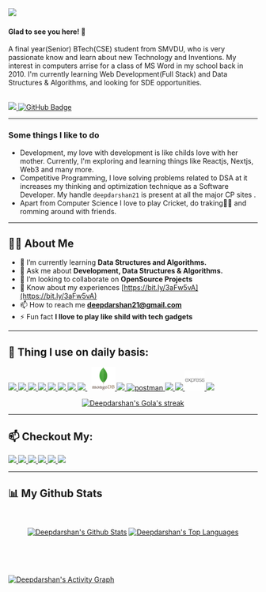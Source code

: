 <img src="https://readme-typing-svg.herokuapp.com/?lines=Hello,+There!+👋;This+is+Deepdarshan....;Full+Stack+Developer;Competitive+Programmer;Positive+Thinker!&center=false&size=32">

#### Glad to see you here! 🤩
A final year(Senior) BTech(CSE) student from SMVDU, who is very passionate know and learn about new Technology and Inventions. My interest in computers arrise for a class of MS Word in my school back in 2010. I'm currently learning Web Development(Full Stack) and Data Structures & Algorithms, and looking for SDE opportunities.

<br/>

<a href="https://github.com/Meghna-DAS/github-profile-views-counter">
    <img src="https://komarev.com/ghpvc/?username=deepdarshan21">
</a>
<a href="https://github.com/deepdarshan21?tab=followers"><img src="https://img.shields.io/github/followers/deepdarshan21?label=Followers&style=social" alt="GitHub Badge"></a>

<hr>

### Some things I like to do
* Development, my love with development is like childs love with her mother. Currently, I'm exploring and learning things like Reactjs, Nextjs, Web3 and many more.
* Competitive Programming, I love solving problems related to DSA at it increases my thinking and optimization technique as a Software Developer. My handle ``deepdarshan21`` is present at all the major CP sites .
* Apart from Computer Science I love to play Cricket, do traking🚵‍♂️ and romming around with friends.

<hr>

## 🙋‍♂️ About Me

- 🌱 I’m currently learning **Data Structures and Algorithms.**
- 💬 Ask me about **Development, Data Structures & Algorithms.**
- 👯 I’m looking to collaborate on **OpenSource Projects**
- 📄 Know about my experiences [https://bit.ly/3aFw5vA](https://bit.ly/3aFw5vA)
- 📫 How to reach me **deepdarshan21@gmail.com**
- ⚡ Fun fact **I llove to play like shild with tech gadgets**
<!-- - 👨‍💻 All of my projects are available at **[My Portfolio](https://kanikap.netlify.app/)** -->

<hr>

## 🚀 Thing I use on daily basis:

<p align="left"> 
    <a href="https://www.cplusplus.com" target="_blank"> <img src="https://img.icons8.com/color/48/000000/c-plus-plus-logo.png"/> </a>
    <a href="https://reactjs.org/" target="_blank"> <img src="https://img.icons8.com/color/48/000000/react-native.png"/> </a>
    <!-- <a href="https://spring.io/projects/spring-boot" target="_blank"> <img src="https://img.icons8.com/color/48/000000/spring-logo.png"/> </a>  -->
    <a href="https://developer.mozilla.org/en-US/docs/Web/JavaScript" target="_blank"> <img src="https://img.icons8.com/color/48/000000/javascript.png"/> </a> 
    <a href="https://www.w3.org/html/" target="_blank"> <img src="https://img.icons8.com/color/48/000000/html-5.png"/> </a> 
    <a href="https://www.w3schools.com/css/" target="_blank"> <img src="https://img.icons8.com/color/48/000000/css3.png"/> </a> 
    <a href="https://tailwindcss.com/" target="_blank"> <img src="https://img.icons8.com/color/48/000000/tailwindcss.png"/> </a> 
    <a href="https://www.python.org" target="_blank"> <img src="https://img.icons8.com/color/48/000000/python.png"/> </a> 
    <a style="padding-right:8px;" href="https://nodejs.org" target="_blank"> <img src="https://img.icons8.com/color/48/000000/nodejs.png"/> </a> 
    <!-- <a style="padding-right:8px;" href="https://www.mysql.com/" target="_blank"> <img src="https://img.icons8.com/fluent/50/000000/mysql-logo.png"/> </a> -->
    <a href="https://www.mongodb.com/" target="_blank"> <img src="https://raw.githubusercontent.com/devicons/devicon/master/icons/mongodb/mongodb-original-wordmark.svg" alt="mongodb" width="48" height="48"/> </a> 
    <a href="https://firebase.google.com/" target="_blank"> <img src="https://img.icons8.com/color/48/000000/firebase.png"/> </a> 
    <a href="https://postman.com" target="_blank"> <img src="https://www.vectorlogo.zone/logos/getpostman/getpostman-icon.svg" alt="postman" width="45" height="45"/> </a>   
    <a href="https://git-scm.com/" target="_blank"> <img src="https://img.icons8.com/color/48/000000/git.png"/> </a> 
    <!-- <a href="https://www.jenkins.io" target="_blank"> <img src="https://www.vectorlogo.zone/logos/jenkins/jenkins-icon.svg" alt="jenkins" width="48" height="48"/> </a>  -->
    <a href="https://redux.js.org" target="_blank"> <img src="https://img.icons8.com/color/48/000000/redux.png"/> </a>
    <a href="https://expressjs.com" target="_blank"> <img src="https://raw.githubusercontent.com/devicons/devicon/master/icons/express/express-original-wordmark.svg" alt="express" width="40" height="40"/> </a> 
  <a href="https://ubuntu.com/" target="_blank"> <img src="https://img.icons8.com/color/48/000000/linux.png"/> </a>
</p>

<p align="center">
    <a href="https://github.com/deepdarshan21/github-readme-streak-stats">
        <img title="🔥 Get streak stats for your profile at git.io/streak-stats" alt="Deepdarshan's Gola's streak" src="https://github-readme-streak-stats.herokuapp.com/?user=deepdarshan21&theme=black-ice&hide_border=true&stroke=0000&background=060A0CD0"/>
    </a>
</p>

<hr>

## 📫 Checkout My:

<a href="https://twitter.com/deeps_2106"> <img src="https://img.icons8.com/cute-clipart/64/000000/twitter.png"/> </a> 
<a href="https://www.linkedin.com/in/deepdarshan-65673319a/"> <img src="https://img.icons8.com/cute-clipart/64/000000/linkedin.png"/> </a>
<a href="https://medium.com/@deepdarshan"> <img src="https://img.icons8.com/bubbles/64/000000/medium-new.png"/> </a>
<a href="https://www.codechef.com/users/deepdarshan21"> <img src="https://img.icons8.com/bubbles/64/000000/codechef.png"/> </a> 
<a href="https://leetcode.com/deepdarshan21/"> <img src="https://img.icons8.com/external-tal-revivo-green-tal-revivo/64/000000/external-level-up-your-coding-skills-and-quickly-land-a-job-logo-green-tal-revivo.png" /> </a> 
<a href="https://auth.geeksforgeeks.org/user/deepdarshan21/profile"> <img src="https://img.icons8.com/color/64/000000/GeeksforGeeks.png"/> </a> 

<hr>

## 📊 My Github Stats

  <br/>
  <p align="center">
    <a href="https://github.com/deepdarshan21/github-readme-stats"><img alt="Deepdarshan's Github Stats" src="https://github-readme-stats.vercel.app/api?username=deepdarshan21&show_icons=true&count_private=true&theme=react&hide_border=true&bg_color=0D1117" height="200px" width="400" /></a>
    <a href="https://github.com/deepdarshan21/github-readme-stats"><img alt="Deepdarshan's Top Languages" src="https://github-readme-stats.vercel.app/api/top-langs/?username=deepdarshan21&langs_count=8&count_private=true&layout=compact&theme=react&hide_border=true&bg_color=0D1117" height="200px" width="400" /></a>
  </p>
  <br/>
  


<br/>
<br/>

<a href="https://github.com/deepdarshan21/github-readme-activity-graph"><img alt="Deepdarshan's Activity Graph" src="https://activity-graph.herokuapp.com/graph?username=deepdarshan21&bg_color=0D1117&color=5BCDEC&line=5BCDEC&point=FFFFFF&hide_border=true" /></a>






<!--
**deepdarshan21/deepdarshan21** is a ✨ _special_ ✨ repository because its `README.md` (this file) appears on your GitHub profile.

Here are some ideas to get you started:

- 🔭 I’m currently working on ...
- 🌱 I’m currently learning ...
- 👯 I’m looking to collaborate on ...
- 🤔 I’m looking for help with ...
- 💬 Ask me about ...
- 📫 How to reach me: ...
- 😄 Pronouns: ...
- ⚡ Fun fact: ...
-->
<!--
  - 🌱 I’m currently learning C++, Python, Android
-->

